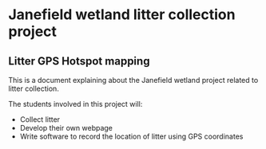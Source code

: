 # Janefield wetland litter collection project
## Litter GPS Hotspot mapping


This is a document explaining about the Janefield wetland project related to litter collection.

The students involved in this project will:

* Collect litter
* Develop their own webpage
* Write software to record the location of litter using GPS coordinates
